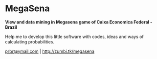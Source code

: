 MegaSena
==

**View and data mining in Megasena game of Caixa Economica Federal - Brazil**

Help me to develop this little software with codes, ideas and ways of calculating probabilities.

prbr@ymail.com | http://zumbi.tk/megasena
